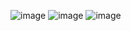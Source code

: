 ![image](https://github.com/voidcoden/MetaFrontEnd_Syafiq_Coursera/assets/141619028/2593691f-8e29-42c4-b6e8-28e49c59b720)
![image](https://github.com/voidcoden/MetaFrontEnd_Syafiq_Coursera/assets/141619028/d5e184ff-ebaf-4e51-922c-13e0234f4206)
![image](https://github.com/voidcoden/MetaFrontEnd_Syafiq_Coursera/assets/141619028/cc4bed4f-09ab-4577-aa98-f0d9e75e6a1d)


